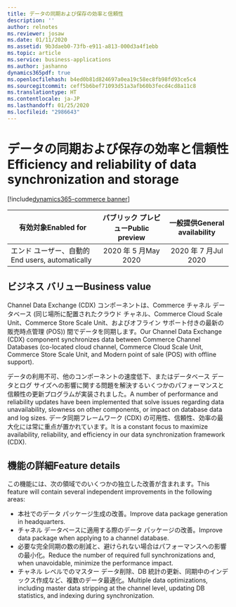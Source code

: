 ```yaml
---
title: データの同期および保存の効率と信頼性
description: ''
author: relnotes
ms.reviewer: josaw
ms.date: 01/11/2020
ms.assetid: 9b3daeb0-73fb-e911-a813-000d3a4f1ebb
ms.topic: article
ms.service: business-applications
ms.author: jashanno
dynamics365pdf: true
ms.openlocfilehash: b4ed0b81d824697a0ea19c58ec8fb98fd93ce5c4
ms.sourcegitcommit: ceff5b6bef71093d51a3afb60b3fecd4cd8a11c8
ms.translationtype: HT
ms.contentlocale: ja-JP
ms.lasthandoff: 01/25/2020
ms.locfileid: "2986643"
---
```

# <a name="efficiency-and-reliability-of-data-synchronization-and-storage"></a><span data-ttu-id="d1f8c-102">データの同期および保存の効率と信頼性</span><span class="sxs-lookup"><span data-stu-id="d1f8c-102">Efficiency and reliability of data synchronization and storage</span></span>
[!include[dynamics365-commerce banner](../includes/dynamics365-commerce.md)]

| <span data-ttu-id="d1f8c-103">有効対象</span><span class="sxs-lookup"><span data-stu-id="d1f8c-103">Enabled for</span></span>    |  <span data-ttu-id="d1f8c-104">パブリック プレビュー</span><span class="sxs-lookup"><span data-stu-id="d1f8c-104">Public preview</span></span> | <span data-ttu-id="d1f8c-105">一般提供</span><span class="sxs-lookup"><span data-stu-id="d1f8c-105">General availability</span></span> | 
| ---------- | :----------: |:----------: |
|<span data-ttu-id="d1f8c-106">エンド ユーザー、自動的</span><span class="sxs-lookup"><span data-stu-id="d1f8c-106">End users, automatically</span></span>|<span data-ttu-id="d1f8c-107">2020 年 5 月</span><span class="sxs-lookup"><span data-stu-id="d1f8c-107">May 2020</span></span>| <span data-ttu-id="d1f8c-108">2020 年 7 月</span><span class="sxs-lookup"><span data-stu-id="d1f8c-108">Jul 2020</span></span>|


## <a name="business-value"></a><span data-ttu-id="d1f8c-109">ビジネス バリュー</span><span class="sxs-lookup"><span data-stu-id="d1f8c-109">Business value</span></span>
<!-- bv start -->
<span data-ttu-id="d1f8c-110">Channel Data Exchange (CDX) コンポーネントは、Commerce チャネル データベース (同じ場所に配置されたクラウド チャネル、Commerce Cloud Scale Unit、Commerce Store Scale Unit、およびオフライン サポート付きの最新の販売時点管理 (POS)) 間でデータを同期します。</span><span class="sxs-lookup"><span data-stu-id="d1f8c-110">Our Channel Data Exchange (CDX) component synchronizes data between Commerce Channel Databases (co-located cloud channel, Commerce Cloud Scale Unit, Commerce Store Scale Unit, and Modern point of sale (POS) with offline support).</span></span>

<span data-ttu-id="d1f8c-111">データの利用不可、他のコンポーネントの速度低下、またはデータベース データとログ サイズへの影響に関する問題を解決するいくつかのパフォーマンスと信頼性の更新プログラムが実装されました。</span><span class="sxs-lookup"><span data-stu-id="d1f8c-111">A number of performance and reliability updates have been implemented that solve issues regarding data unavailability, slowness on other components, or impact on database data and log sizes.</span></span> <span data-ttu-id="d1f8c-112">データ同期フレームワーク (CDX) の可用性、信頼性、効率の最大化には常に重点が置かれています。</span><span class="sxs-lookup"><span data-stu-id="d1f8c-112">It is a constant focus to maximize availability, reliability, and efficiency in our data synchronization framework (CDX).</span></span>
<!-- bv end -->



## <a name="feature-details"></a><span data-ttu-id="d1f8c-113">機能の詳細</span><span class="sxs-lookup"><span data-stu-id="d1f8c-113">Feature details</span></span>
<!--feature detail start -->
<span data-ttu-id="d1f8c-114">この機能には、次の領域でのいくつかの独立した改善が含まれます。</span><span class="sxs-lookup"><span data-stu-id="d1f8c-114">This feature will contain several independent improvements in the following areas:</span></span>

- <span data-ttu-id="d1f8c-115">本社でのデータ パッケージ生成の改善。</span><span class="sxs-lookup"><span data-stu-id="d1f8c-115">Improve data package generation in headquarters.</span></span>
- <span data-ttu-id="d1f8c-116">チャネル データベースに適用する際のデータ パッケージの改善。</span><span class="sxs-lookup"><span data-stu-id="d1f8c-116">Improve data package when applying to a channel database.</span></span>
- <span data-ttu-id="d1f8c-117">必要な完全同期の数の削減と、避けられない場合はパフォーマンスへの影響の最小化。</span><span class="sxs-lookup"><span data-stu-id="d1f8c-117">Reduce the number of required full synchronizations and, when unavoidable, minimize the performance impact.</span></span>
- <span data-ttu-id="d1f8c-118">チャネル レベルでのマスター データ削除、DB 統計の更新、同期中のインデックス作成など、複数のデータ最適化。</span><span class="sxs-lookup"><span data-stu-id="d1f8c-118">Multiple data optimizations, including master data stripping at the channel level, updating DB statistics, and indexing during synchronization.</span></span>
<!--feature detail end -->









